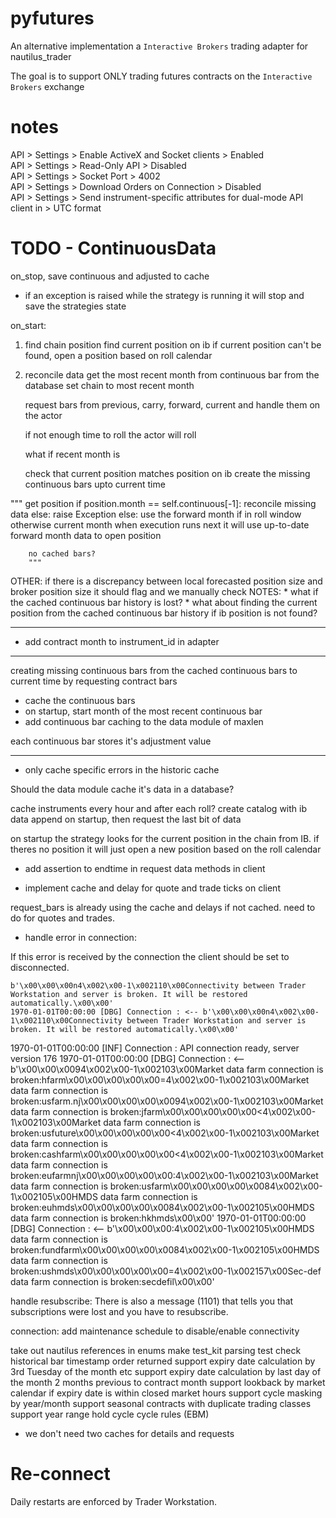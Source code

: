 # pyfutures

An alternative implementation a `Interactive Brokers` trading adapter for nautilus_trader  

The goal is to support ONLY trading futures contracts on the `Interactive Brokers` exchange  

# notes

API > Settings > Enable ActiveX and Socket clients > Enabled  
API > Settings > Read-Only API > Disabled  
API > Settings > Socket Port > 4002  
API > Settings > Download Orders on Connection > Disabled  
API > Settings > Send instrument-specific attributes for dual-mode API client in > UTC format  

# TODO - ContinuousData

on_stop, save continuous and adjusted to cache
- if an exception is raised while the strategy is running it will stop and save the strategies state

on_start:

1) find chain position
    find current position on ib
    if current position can't be found, open a position based on roll calendar

2) reconcile data
    get the most recent month from continuous bar from the database
    set chain to most recent month
    
    request bars from previous, carry, forward, current and handle them on the actor
    
    if not enough time to roll
    the actor will roll 

    what if recent month is 

    check that current position matches position on ib
    create the missing continuous bars upto current time

"""
        get position
            if position.month == self.continuous[-1]:
                reconcile missing data
            else:
                raise Exception
        else:
            use the forward month if in roll window otherwise current month
            when execution runs next it will use up-to-date forward month data to open position
        
        no cached bars?
        """
        
OTHER:
    if there is a discrepancy between local forecasted position size and broker position size it should flag and we manually check
NOTES:
    * what if the cached continuous bar history is lost?
    * what about finding the current position from the cached continuous bar history if ib position is not found?

-------------------------------------------------
* add contract month to instrument_id in adapter

-------------------------------------------------
creating missing continuous bars from the cached continuous bars to current time by requesting contract bars
- cache the continuous bars
- on startup, start month of the most recent continuous bar
- add continuous bar caching to the data module of maxlen

each continuous bar stores it's adjustment value







--------------------------
* only cache specific errors in the historic cache


Should the data module cache it's data in a database?


cache instruments every hour and after each roll?
create catalog with ib data append on startup, then request the last bit of data



on startup the strategy looks for the current position in the chain from IB.
if theres no position it will just open a new position based on the roll calendar



* add assertion to endtime in request data methods in client

* implement cache and delay for quote and trade ticks on client

request_bars is already using the cache and delays if not cached. need to do for quotes and trades.

* handle error in connection:

If this error is received by the connection the client should be set to disconnected.

    b'\x00\x00\x00n4\x002\x00-1\x002110\x00Connectivity between Trader Workstation and server is broken. It will be restored automatically.\x00\x00'
    1970-01-01T00:00:00 [DBG] Connection : <-- b'\x00\x00\x00n4\x002\x00-1\x002110\x00Connectivity between Trader Workstation and server is broken. It will be restored automatically.\x00\x00'
1970-01-01T00:00:00 [INF] Connection : API connection ready, server version 176
1970-01-01T00:00:00 [DBG] Connection : <-- b'\x00\x00\x0094\x002\x00-1\x002103\x00Market data farm connection is broken:hfarm\x00\x00\x00\x00\x00=4\x002\x00-1\x002103\x00Market data farm connection is broken:usfarm.nj\x00\x00\x00\x00\x0094\x002\x00-1\x002103\x00Market data farm connection is broken:jfarm\x00\x00\x00\x00\x00<4\x002\x00-1\x002103\x00Market data farm connection is broken:usfuture\x00\x00\x00\x00\x00<4\x002\x00-1\x002103\x00Market data farm connection is broken:cashfarm\x00\x00\x00\x00\x00<4\x002\x00-1\x002103\x00Market data farm connection is broken:eufarmnj\x00\x00\x00\x00\x00:4\x002\x00-1\x002103\x00Market data farm connection is broken:usfarm\x00\x00\x00\x00\x0084\x002\x00-1\x002105\x00HMDS data farm connection is broken:euhmds\x00\x00\x00\x00\x0084\x002\x00-1\x002105\x00HMDS data farm connection is broken:hkhmds\x00\x00'
1970-01-01T00:00:00 [DBG] Connection : <-- b'\x00\x00\x00:4\x002\x00-1\x002105\x00HMDS data farm connection is broken:fundfarm\x00\x00\x00\x00\x0084\x002\x00-1\x002105\x00HMDS data farm connection is broken:ushmds\x00\x00\x00\x00\x00=4\x002\x00-1\x002157\x00Sec-def data farm connection is broken:secdefil\x00\x00'

handle resubscribe:
    There is also a message (1101) that tells you that subscriptions were lost and you have to resubscribe.

connection:
    add maintenance schedule to disable/enable connectivity
    
take out nautilus references in enums
make test_kit parsing test
check historical bar timestamp order returned
support expiry date calculation by 3rd Tuesday of the month etc
support expiry date calculation by last day of the month 2 months previous to contract month
support lookback by market calendar if expiry date is within closed market hours
support cycle masking by year/month
support seasonal contracts with duplicate trading classes
support year range hold cycle cycle rules (EBM)

* we don't need two caches for details and requests

# Re-connect

Daily restarts are enforced by Trader Workstation.
